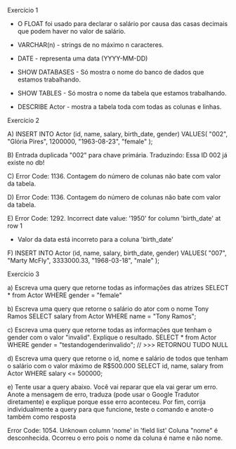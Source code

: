 Exercício 1

- O FLOAT foi usado para declarar o salário por causa das casas decimais que podem haver no valor de salário.

- VARCHAR(n) - strings de no máximo n caracteres.

- DATE - representa uma data (YYYY-MM-DD)

- SHOW DATABASES - Só mostra o nome do banco de dados que estamos trabalhando.

- SHOW TABLES - Só mostra o nome da tabela que estamos trabalhando.

- DESCRIBE Actor - mostra a tabela toda com todas as colunas e linhas.

Exercício 2

A) 
INSERT INTO Actor (id, name, salary, birth_date, gender)
VALUES(
  "002", 
  "Glória Pires",
  1200000,
  "1963-08-23", 
  "female"
);

B) Entrada duplicada "002" para chave primária. Traduzindo: Essa ID 002 já existe no db!

C) Error Code: 1136. Contagem do número de colunas não bate com valor da tabela.

D) Error Code: 1136. Contagem do número de colunas não bate com valor da tabela.

E) Error Code: 1292. Incorrect date value: '1950' for column 'birth_date' at row 1
- Valor da data está incorreto para a coluna 'birth_date'

F)
INSERT INTO Actor (id, name, salary, birth_date, gender)
VALUES(
  "007", 
  "Marty McFly",
  3333000.33,
  "1968-03-18", 
  "male"
);

Exercício 3

a) Escreva uma query que retorne todas as informações das atrizes 
SELECT * from Actor 
WHERE gender = "female"

b) Escreva uma query que retorne o salário do ator com o nome Tony Ramos
SELECT salary from Actor WHERE name = "Tony Ramos";

c) Escreva uma query que retorne todas as informações que tenham o gender com o valor "invalid". Explique o resultado.
SELECT * from Actor 
WHERE gender = "testandogenderinvalido";
// >>> RETORNOU TUDO NULL 

d) Escreva uma query que retorne o id, nome e salário de todos que tenham o salário com o valor máximo de R$500.000
SELECT id, name, salary from Actor WHERE salary <= 500000;

e) Tente usar a query abaixo. Você vai reparar que ela vai gerar um erro. Anote a mensagem de erro, traduza (pode usar o Google Tradutor diretamente) e explique porque esse erro aconteceu. Por fim, corrija individualmente a query para que funcione, teste o comando e anote-o também como resposta

Error Code: 1054. Unknown column 'nome' in 'field list'
Coluna "nome" é desconhecida. Ocorreu o erro pois o nome da coluna é name e não nome.






